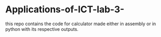 # Applications-of-ICT-lab-3-
this repo contains the code for calculator made either in assembly or in python with its respective outputs.
